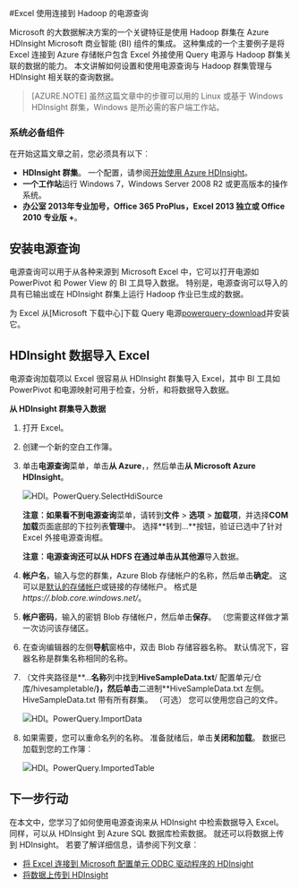 <properties
    pageTitle="将 Excel 连接到 Hadoop 使用电源查询 |Microsoft Azure"
    description="了解如何利用商业智能组件并使用 Excel 来访问数据存储在 HDInsight 上的 Hadoop 电源查询。"
    services="hdinsight"
    documentationCenter=""
    tags="azure-portal"
    authors="mumian"
    manager="jhubbard"
    editor="cgronlun"/>

<tags
    ms.service="hdinsight"
    ms.workload="big-data"
    ms.tgt_pltfrm="na"
    ms.devlang="na"
    ms.topic="article"
    ms.date="10/19/2016"
    ms.author="jgao"/>


#<a name="connect-excel-to-hadoop-by-using-power-query"></a>Excel 使用连接到 Hadoop 的电源查询

Microsoft 的大数据解决方案的一个关键特征是使用 Hadoop 群集在 Azure HDInsight Microsoft 商业智能 (BI) 组件的集成。 这种集成的一个主要例子是将 Excel 连接到 Azure 存储帐户包含 Excel 外接使用 Query 电源与 Hadoop 群集关联的数据的能力。 本文讲解如何设置和使用电源查询与 Hadoop 群集管理与 HDInsight 相关联的查询数据。

> [AZURE.NOTE] 虽然这篇文章中的步骤可以用的 Linux 或基于 Windows HDInsight 群集，Windows 是所必需的客户端工作站。

### <a name="prerequisites"></a>系统必备组件

在开始这篇文章之前，您必须具有以下︰

- **HDInsight 群集**。 一个配置，请参阅[开始使用 Azure HDInsight][hdinsight-get-started]。
- **一个工作站**运行 Windows 7，Windows Server 2008 R2 或更高版本的操作系统。
- **办公室 2013年专业加号，Office 365 ProPlus，Excel 2013 独立或 Office 2010 专业版 +**。


## <a name="install-power-query"></a>安装电源查询

电源查询可以用于从各种来源到 Microsoft Excel 中，它可以打开电源如 PowerPivot 和 Power View 的 BI 工具导入数据。 特别是，电源查询可以导入的具有已输出或在 HDInsight 群集上运行 Hadoop 作业已生成的数据。

为 Excel 从[Microsoft 下载中心]下载 Query 电源[powerquery-download]并安装它。

## <a name="import-hdinsight-data-into-excel"></a>HDInsight 数据导入 Excel

电源查询加载项以 Excel 很容易从 HDInsight 群集导入 Excel，其中 BI 工具如 PowerPivot 和电源映射可用于检查，分析，和将数据导入数据。

**从 HDInsight 群集导入数据**

1. 打开 Excel。

2. 创建一个新的空白工作簿。

3. 单击**电源查询**菜单，单击**从 Azure**，，然后单击**从 Microsoft Azure HDInsight**。

    ![HDI。PowerQuery.SelectHdiSource][image-hdi-powerquery-hdi-source]

    **注意︰**如果看不到**电源查询**菜单，请转到**文件** > **选项** > **加载项**，并选择**COM 加载**页面底部的下拉列表**管理**中。 选择**转到...**按钮，验证已选中了针对 Excel 外接电源查询框。

    **注意︰**电源查询还可以从 HDFS 在通过单击**从其他源**导入数据。

3. **帐户名**，输入与您的群集，Azure Blob 存储帐户的名称，然后单击**确定**。 这可以是[默认的存储帐户](hdinsight-administer-use-management-portal.md#find-the-default-storage-account)或链接的存储帐户。  格式是*https://<StorageAccountName>.blob.core.windows.net/*。

4. **帐户密码**，输入的密钥 Blob 存储帐户，然后单击**保存**。 （您需要这样做才第一次访问该存储区。

5. 在查询编辑器的左侧**导航**窗格中，双击 Blob 存储容器名称。 默认情况下，容器名称是群集名称相同的名称。

6. （文件夹路径是**...**名称**列中找到**HiveSampleData.txt**/ 配置单元/仓库/hivesampletable/**)，然后单击**二进制**HiveSampleData.txt 左侧。 HiveSampleData.txt 带有所有群集。 （可选） 您可以使用您自己的文件。

    ![HDI。PowerQuery.ImportData][image-hdi-powerquery-importdata]

7. 如果需要，您可以重命名列的名称。 准备就绪后，单击**关闭和加载**。  数据已加载到您的工作簿︰

    ![HDI。PowerQuery.ImportedTable][image-hdi-powerquery-imported-table]

## <a name="next-steps"></a>下一步行动

在本文中，您学习了如何使用电源查询来从 HDInsight 中检索数据导入 Excel。 同样，可以从 HDInsight 到 Azure SQL 数据库检索数据。 就还可以将数据上传到 HDInsight。 若要了解详细信息，请参阅下列文章︰

* [将 Excel 连接到 Microsoft 配置单元 ODBC 驱动程序的 HDInsight][hdinsight-ODBC]
* [将数据上传到 HDInsight][hdinsight-upload-data]

[hdinsight-ODBC]: hdinsight-connect-excel-hive-odbc-driver.md
[hdinsight-get-started]: hdinsight-hadoop-linux-tutorial-get-started.md
[hdinsight-upload-data]: hdinsight-upload-data.md

[image-hdi-powerquery-hdi-source]: ./media/hdinsight-connect-excel-power-query/HDI.PowerQuery.SelectHdiSource.png
[image-hdi-powerquery-importdata]: ./media/hdinsight-connect-excel-power-query/HDI.PowerQuery.ImportData.png
[image-hdi-powerquery-imported-table]: ./media/hdinsight-connect-excel-power-query/HDI.PowerQuery.ImportedTable.PNG

[powerquery-download]: http://go.microsoft.com/fwlink/?LinkID=286689
